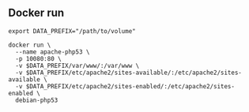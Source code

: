 ## Docker run

    export DATA_PREFIX="/path/to/volume"

    docker run \
      --name apache-php53 \
      -p 10080:80 \
      -v $DATA_PREFIX/var/www/:/var/www \
      -v $DATA_PREFIX/etc/apache2/sites-available/:/etc/apache2/sites-available \
      -v $DATA_PREFIX/etc/apache2/sites-enabled/:/etc/apache2/sites-enabled \
      debian-php53
